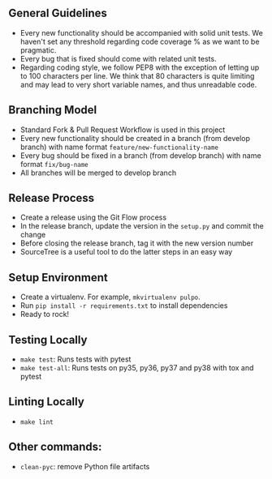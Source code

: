 ## General Guidelines
- Every new functionality should be accompanied with solid unit tests. We haven't set any threshold regarding code coverage % as we want to be pragmatic.
- Every bug that is fixed should come with related unit tests.
- Regarding coding style, we follow PEP8 with the exception of letting up to 100 characters per line. We think that 80 characters is quite limiting and may lead to very short variable names, and thus unreadable code.

## Branching Model
- Standard Fork & Pull Request Workflow is used in this project
- Every new functionality should be created in a branch (from develop branch) with name format `feature/new-functionality-name`
- Every bug should be fixed in a branch (from develop branch) with name format `fix/bug-name`
- All branches will be merged to develop branch

## Release Process
- Create a release using the Git Flow process
- In the release branch, update the version in the `setup.py` and commit the change
- Before closing the release branch, tag it with the new version number
- SourceTree is a useful tool to do the latter steps in an easy way

## Setup Environment
- Create a virtualenv. For example, `mkvirtualenv pulpo`.
- Run `pip install -r requirements.txt` to install dependencies 
- Ready to rock!

## Testing Locally
- `make test`: Runs tests with pytest
- `make test-all`: Runs tests on py35, py36, py37 and py38 with tox and pytest

## Linting Locally
- `make lint`

## Other commands:
- `clean-pyc`: remove Python file artifacts